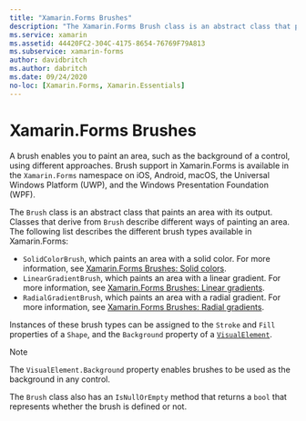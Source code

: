 ```yaml
---
title: "Xamarin.Forms Brushes"
description: "The Xamarin.Forms Brush class is an abstract class that paints an area with its output."
ms.service: xamarin
ms.assetid: 44420FC2-304C-4175-8654-76769F79A813
ms.subservice: xamarin-forms
author: davidbritch
ms.author: dabritch
ms.date: 09/24/2020
no-loc: [Xamarin.Forms, Xamarin.Essentials]
---
```


# Xamarin.Forms Brushes

A brush enables you to paint an area, such as the background of a control, using different approaches. Brush support in Xamarin.Forms is available in the `Xamarin.Forms` namespace on iOS, Android, macOS, the Universal Windows Platform (UWP), and the Windows Presentation Foundation (WPF).

The `Brush` class is an abstract class that paints an area with its output. Classes that derive from `Brush` describe different ways of painting an area. The following list describes the different brush types available in Xamarin.Forms:

- `SolidColorBrush`, which paints an area with a solid color. For more information, see [Xamarin.Forms Brushes: Solid colors](solidcolor.md).
- `LinearGradientBrush`, which paints an area with a linear gradient. For more information, see [Xamarin.Forms Brushes: Linear gradients](lineargradient.md).
- `RadialGradientBrush`, which paints an area with a radial gradient. For more information, see [Xamarin.Forms Brushes: Radial gradients](radialgradient.md).

Instances of these brush types can be assigned to the `Stroke` and `Fill` properties of a `Shape`, and the `Background` property of a [`VisualElement`](xref:Xamarin.Forms.VisualElement).

> [!NOTE]
> The `VisualElement.Background` property enables brushes to be used as the background in any control.

The `Brush` class also has an `IsNullOrEmpty` method that returns a `bool` that represents whether the brush is defined or not.
